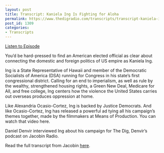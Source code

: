 ```yaml
---
layout: post
title: Transcript: Kaniela Ing Is Fighting for Aloha
permalink: https://www.thedigradio.com/transcripts/transcript-kaniela-ing-is-fighting-for-aloha/index.html
post_id: 1309
categories: 
- Transcripts
---
```


[Listen to Episode](https://www.thedigradio.com/podcast/kaniela-ing-is-fighting-for-aloha/)

You’d be hard-pressed to find an American elected official as clear about connecting the domestic and foreign politics of US empire as Kaniela Ing.

Ing is a State Representative of Hawaii and member of the Democratic Socialists of America (DSA) running for Congress in his state’s first congressional district. Calling for an end to imperialism, as well as rule by the wealthy, strengthened housing rights, a Green New Deal, Medicare for All, and free college, Ing centers how the violence the United States carries out overseas produces oppression at home.

Like Alexandria Ocasio-Cortez, Ing is backed by Justice Democrats. And like Ocasio-Cortez, Ing has released a powerful ad tying all his campaign’s themes together, made by the filmmakers at Means of Production. You can watch that video here.

Daniel Denvir interviewed Ing about his campaign for The Dig, Denvir’s podcast on Jacobin Radio.

Read the full transcript from Jacobin 
[here](https://www.jacobinmag.com/2018/08/kaniela-ing-hawaii-american-imperialism-elections).